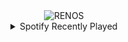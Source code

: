 <div align="center">
<picture>
    <source media="(prefers-color-scheme: dark)" srcset="https://i.ibb.co/y5XpqJP/output-gif.gif">
    <source media="(prefers-color-scheme: light)" srcset="https://i.ibb.co/y5XpqJP/output-gif.gif">
    <img alt="RENOS" src="https://i.ibb.co/y5XpqJP/output-gif.gif">
</picture>
<details>
<summary>Spotify Recently Played</summary>
<img src="https://spotify-recently-played-readme.vercel.app/api?user=31d6d6zerc5ct6kck32na2ozsqf4&unique=1&width=400" alt="Spotify" />
</details>
</div>

<!-- Image deletion URL: https://ibb.co/sQ2CqrR/21092081a3e4728897cfa74b99871a6f -->